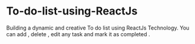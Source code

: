 # To-do-list-using-ReactJs
Building a dynamic and creative To do list using ReactJs Technology. You can add , delete , edit any task and mark it as completed .
